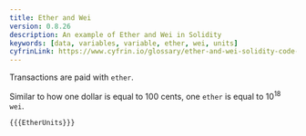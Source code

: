 ```yaml
---
title: Ether and Wei
version: 0.8.26
description: An example of Ether and Wei in Solidity
keywords: [data, variables, variable, ether, wei, units]
cyfrinLink: https://www.cyfrin.io/glossary/ether-and-wei-solidity-code-example
---
```


Transactions are paid with `ether`.

Similar to how one dollar is equal to 100 cents, one `ether` is equal to 10<sup>18</sup> `wei`.

```solidity
{{{EtherUnits}}}
```
